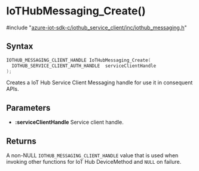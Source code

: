 # IoTHubMessaging_Create()

\#include "[azure-iot-sdk-c/iothub_service_client/inc/iothub_messaging.h](../iot-c-ref-iothub-messaging-h.md)"  

## Syntax

```C
IOTHUB_MESSAGING_CLIENT_HANDLE IoTHubMessaging_Create(
  IOTHUB_SERVICE_CLIENT_AUTH_HANDLE  serviceClientHandle
);
```

Creates a IoT Hub Service Client Messaging handle for use it in consequent APIs.

## Parameters
* **:serviceClientHandle** Service client handle.

## Returns
A non-NULL `IOTHUB_MESSAGING_CLIENT_HANDLE` value that is used when invoking other functions for IoT Hub DeviceMethod and `NULL` on failure.


